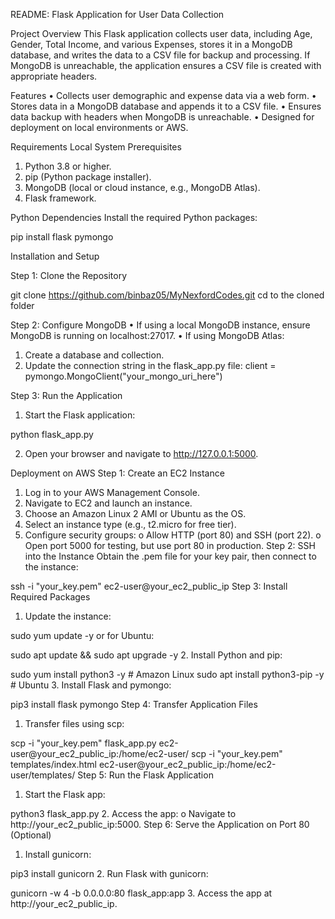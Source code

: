 README: Flask Application for User Data Collection
 
Project Overview
This Flask application collects user data, including Age, Gender, Total Income, and various Expenses, stores it in a MongoDB database, and writes the data to a CSV file for backup and processing. If MongoDB is unreachable, the application ensures a CSV file is created with appropriate headers.
 
Features
•	Collects user demographic and expense data via a web form.
•	Stores data in a MongoDB database and appends it to a CSV file.
•	Ensures data backup with headers when MongoDB is unreachable.
•	Designed for deployment on local environments or AWS.
 
Requirements
Local System Prerequisites
1.	Python 3.8 or higher.
2.	pip (Python package installer).
3.	MongoDB (local or cloud instance, e.g., MongoDB Atlas).
4.	Flask framework.

Python Dependencies
Install the required Python packages:


pip install flask pymongo

Installation and Setup

Step 1: Clone the Repository


git clone https://github.com/binbaz05/MyNexfordCodes.git
cd to the cloned folder

Step 2: Configure MongoDB
•	If using a local MongoDB instance, ensure MongoDB is running on localhost:27017.
•	If using MongoDB Atlas:
1.	Create a database and collection.
2.	Update the connection string in the flask_app.py file:
client = pymongo.MongoClient("your_mongo_uri_here")



Step 3: Run the Application
1.	Start the Flask application:

python flask_app.py

2.	Open your browser and navigate to http://127.0.0.1:5000.
 

Deployment on AWS
Step 1: Create an EC2 Instance
1.	Log in to your AWS Management Console.
2.	Navigate to EC2 and launch an instance.
3.	Choose an Amazon Linux 2 AMI or Ubuntu as the OS.
4.	Select an instance type (e.g., t2.micro for free tier).
5.	Configure security groups:
o	Allow HTTP (port 80) and SSH (port 22).
o	Open port 5000 for testing, but use port 80 in production.
Step 2: SSH into the Instance
Obtain the .pem file for your key pair, then connect to the instance:


ssh -i "your_key.pem" ec2-user@your_ec2_public_ip
Step 3: Install Required Packages
1.	Update the instance:


sudo yum update -y
or for Ubuntu:


sudo apt update && sudo apt upgrade -y
2.	Install Python and pip:


sudo yum install python3 -y  # Amazon Linux
sudo apt install python3-pip -y  # Ubuntu
3.	Install Flask and pymongo:


pip3 install flask pymongo
Step 4: Transfer Application Files
1.	Transfer files using scp:


scp -i "your_key.pem" flask_app.py ec2-user@your_ec2_public_ip:/home/ec2-user/
scp -i "your_key.pem" templates/index.html ec2-user@your_ec2_public_ip:/home/ec2-user/templates/
Step 5: Run the Flask Application
1.	Start the Flask app:


python3 flask_app.py
2.	Access the app:
o	Navigate to http://your_ec2_public_ip:5000.
Step 6: Serve the Application on Port 80 (Optional)
1.	Install gunicorn:


pip3 install gunicorn
2.	Run Flask with gunicorn:


gunicorn -w 4 -b 0.0.0.0:80 flask_app:app
3.	Access the app at http://your_ec2_public_ip.
